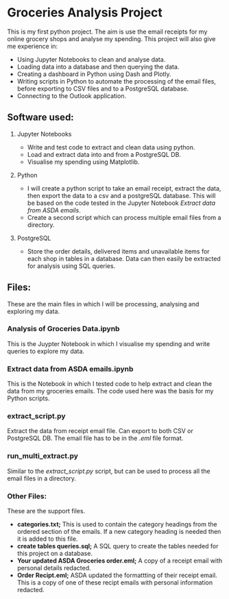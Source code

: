 # Groceries Analysis Project
This is my first python project. The aim is use the email receipts for my online grocery shops and analyse my spending. This project will also give me experience in:
* Using Jupyter Notebooks to clean and analyse data.
* Loading data into a database and then querying the data.
* Creating a dashboard in Python using Dash and Plotly. 
* Writing scripts in Python to automate the processing of the email files, before exporting to CSV files and to a PostgreSQL database.
* Connecting to the Outlook application.

## Software used:
1. Jupyter Notebooks
    * Write and test code to extract and clean data using python. 
    * Load and extract data into and from a PostgreSQL DB.
    * Visualise my spending using Matplotlib.

2. Python
    * I will create a python script to take an email receipt, extract the data, then export the data to a csv and a postgreSQL database. This will be based on the code tested in the Jupyter Notebook _Extract data from ASDA emails_.
    * Create a second script which can process multiple email files from a directory.

3. PostgreSQL
    * Store the order details, delivered items and unavailable items for each shop in tables in a database. Data can then easily be extracted for analysis using SQL queries.

## Files:
These are the main files in which I will be processing, analysing and exploring my data.
### Analysis of Groceries Data.ipynb
This is the Juypter Notebook in which I visualise my spending and write queries to explore my data.

### Extract data from ASDA emails.ipynb
This is the Notebook in which I tested code to help extract and clean the data from my groceries emails. The code used here was the basis for my Python scripts.

### extract_script.py
Extract the data from receipt email file. Can export to both  CSV or PostgreSQL DB. The email file has to be in the _.eml_ file format.

### run_multi_extract.py
Similar to the _extract\_script.py_ script, but can be used to process all the email files in a directory.

### Other Files:
These are the support files.
* __categories.txt;__ This is used to contain the category headings from the ordered section of the emails. If a new category heading is needed then it is added to this file.
* __create tables queries.sql;__ A SQL query to create the tables needed for this project on a database.
* __Your updated ASDA Groceries order.eml;__ A copy of a receipt email with personal details redacted.
* __Order Recipt.eml;__ ASDA updated the formattting of their receipt email. This is a copy of one of these recipt emails with personal information redacted.


